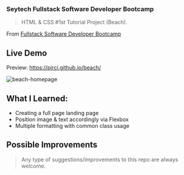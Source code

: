 ### Seytech Fullstack Software Developer Bootcamp

> HTML & CSS #1st Tutorial Project (Beach).

From [Fullstack Software Developer Bootcamp](https://www.seytech.co/)

## Live Demo

Preview: https://pirci.github.io/beach/

![beach-homepage](https://user-images.githubusercontent.com/43238947/125914664-c91d4382-a3cd-45a8-be56-2f9367eef0d0.png)

## What I Learned:

- Creating a full page landing page
- Position image & text accordingly via Flexbox
- Multiple formatting with common class usage

## Possible Improvements

> Any type of suggestions/improvements to this repo are always welcome.
